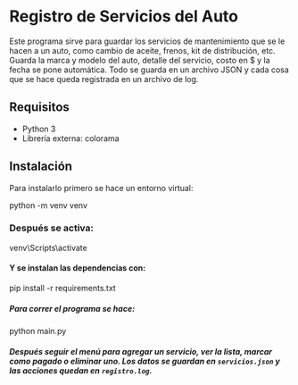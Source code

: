 # Registro de Servicios del Auto

Este programa sirve para guardar los servicios de mantenimiento que se le hacen a un auto, como cambio de aceite, frenos, kit de distribución, etc. Guarda la marca y modelo del auto, detalle del servicio, costo en $ y la fecha se pone automática. Todo se guarda en un archivo JSON y cada cosa que se hace queda registrada en un archivo de log.

## Requisitos

- Python 3
- Librería externa: colorama

## Instalación

Para instalarlo primero se hace un entorno virtual:

python -m venv venv


### Después se activa:

venv\Scripts\activate

#### Y se instalan las dependencias con:

pip install -r requirements.txt

##### Para correr el programa se hace:

python main.py

##### Después seguir el menú para agregar un servicio, ver la lista, marcar como pagado o eliminar uno. Los datos se guardan en `servicios.json` y las acciones quedan en `registro.log`.

